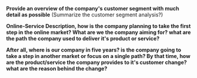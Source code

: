**Provide an overview of the company's customer segment with much detail as possible** (Summarize the customer segment analysis?)

**Online-Service Description, how is the company planning to take the first step in the online market? What are we
  the company aiming for? what are the path the company used to deliver it's product or service?**
  
**After all, where is our company in five years? is the company going to take a step in another market or focus on a single path? By that
  time, how are the product/service the company provides to it's customer change? what are the reason behind the change?**
